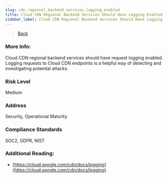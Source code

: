 ```yaml
---
slug: cdn_regional_backend_services_logging_enabled
title: Cloud CDN Regional Backend Services Should Have Logging Enabled
sidebar_label: Cloud CDN Regional Backend Services Should Have Logging Enabled
---
```

> [Back](../../gcpcdnmonitoring)

### More Info:
Cloud CDN regional backend services should have request logging enabled. Logging requests to Cloud CDN endpoints is a helpful way of detecting and investigating potential attacks. 

### Risk Level
Medium

### Address
Security, Operational Maturity

### Compliance Standards
SOC2, GDPR, NIST

### Additional Reading:
- [https://cloud.google.com/cdn/docs/logging](https://cloud.google.com/cdn/docs/logging) 
